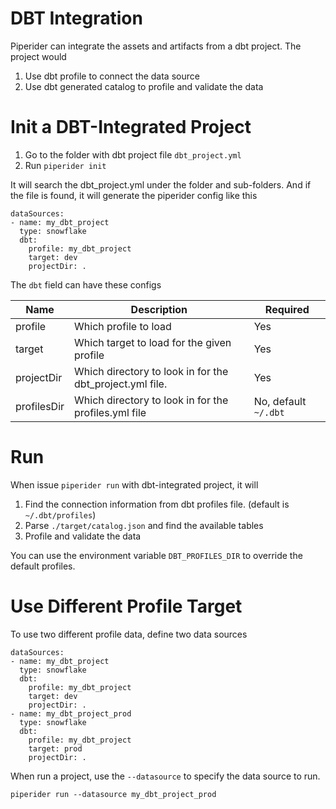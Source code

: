 # DBT Integration

Piperider can integrate the assets and artifacts from a dbt project. The project would

1. Use dbt profile to connect the data source
2. Use dbt generated catalog to profile and validate the data

# Init a DBT-Integrated Project

1. Go to the folder with dbt project file `dbt_project.yml`
2. Run `piperider init`

It will search the dbt_project.yml under the folder and sub-folders. And if the file is found, it will generate the
piperider config like this

```
dataSources:
- name: my_dbt_project
  type: snowflake
  dbt:
    profile: my_dbt_project
    target: dev
    projectDir: .
```

The `dbt` field can have these configs

Name | Description | Required
-----|-------------|-----------
profile | Which profile to load | Yes
target | Which target to load for the given profile | Yes
projectDir |  Which directory to look in for the dbt_project.yml file. | Yes
profilesDir | Which directory to look in for the profiles.yml file | No, default `~/.dbt`

# Run

When issue `piperider run` with dbt-integrated project, it will

1. Find the connection information from dbt profiles file. (default is `~/.dbt/profiles`)
1. Parse `./target/catalog.json` and find the available tables
1. Profile and validate the data

You can use the environment variable `DBT_PROFILES_DIR` to override the default profiles.

# Use Different Profile Target

To use two different profile data, define two data sources

```
dataSources:
- name: my_dbt_project
  type: snowflake
  dbt:
    profile: my_dbt_project
    target: dev
    projectDir: .
- name: my_dbt_project_prod
  type: snowflake
  dbt:
    profile: my_dbt_project
    target: prod
    projectDir: .    
```

When run a project, use the `--datasource` to specify the data source to run.

```
piperider run --datasource my_dbt_project_prod
```
